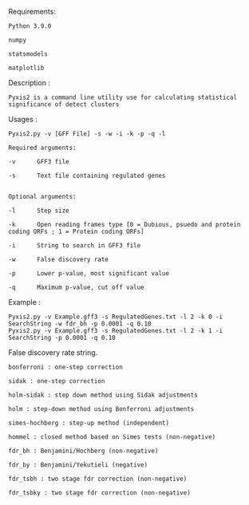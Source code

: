 Requirements:
	
	Python 3.9.0
	
	numpy
	
	statsmodels
	
	matplotlib

Description :

	Pyxis2 is a command line utility use for calculating statistical significance of detect clusters

Usages :
	
	Pyxis2.py -v [GFF File] -s -w -i -k -p -q -l
	
	Required arguments:
	
	-v		GFF3 file
	
	-s		Text file containing regulated genes
	
	
	Optional arguments:
	
	-l		Step size
	
	-k		Open reading frames type [0 = Dubious, psuedo and protein coding ORFs ; 1 = Protein coding ORFs]
	
	-i		String to search in GFF3 file
	
	-w		False discovery rate
	
	-p		Lower p-value, most significant value
	
	-q		Maximum p-value, cut off value
	
Example :

	Pyxis2.py -v Example.gff3 -s RegulatedGenes.txt -l 2 -k 0 -i SearchString -w fdr_bh -p 0.0001 -q 0.10
	Pyxis2.py -v Example.gff3 -s RegulatedGenes.txt -l 2 -k 1 -i SearchString -p 0.0001 -q 0.10

False discovery rate string.
	
	bonferroni : one-step correction

	sidak : one-step correction

	holm-sidak : step down method using Sidak adjustments

	holm : step-down method using Bonferroni adjustments

	simes-hochberg : step-up method (independent)

	hommel : closed method based on Simes tests (non-negative)

	fdr_bh : Benjamini/Hochberg (non-negative)

	fdr_by : Benjamini/Yekutieli (negative)

	fdr_tsbh : two stage fdr correction (non-negative)

	fdr_tsbky : two stage fdr correction (non-negative)



